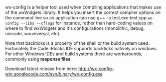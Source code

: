 wx-config is a helper tool used when compiling applications that makes use of the wxWidgets library.
It helps you insert the correct compiler options on the command line so an application can use
g++ -o test.exe test.cpp `wx-config --libs --cflags` for instance, rather than hard-coding
values on where to find wxWidgets and it's configurations (monolithic, debug, unicode, wxuniversal, etc).

Note that backticks is a property of the shell or the build system used.
Fortunately the Code::Blocks IDE supports backticks natively on windows.
For other Windows IDEs and build systems there are workarounds, commonly using **response files**.

Download latest release from here:
http://wx-config-win.googlecode.com/svn/binary/wx-config.exe

